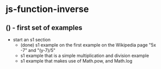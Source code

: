 # js-function-inverse


## () - first set of examples
* start an s1 section
  * (done) s1 example on the first example on the Wikipedia page "5x -7" and "(y-7)/5"
  * s1 example that is a simple multiplication and division example
  * s1 example that makes use of Math.pow, and Math.log